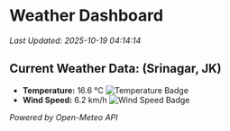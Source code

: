 
# Weather Dashboard

_Last Updated: 2025-10-19 04:14:14_

## Current Weather Data: (Srinagar, JK)
- **Temperature:** 16.6 °C ![Temperature Badge](https://img.shields.io/badge/Temperature-Low%20Temp-blue)
- **Wind Speed:** 6.2 km/h ![Wind Speed Badge](https://img.shields.io/badge/Wind%20Speed-Light%20Wind-blue)

*Powered by Open-Meteo API*
